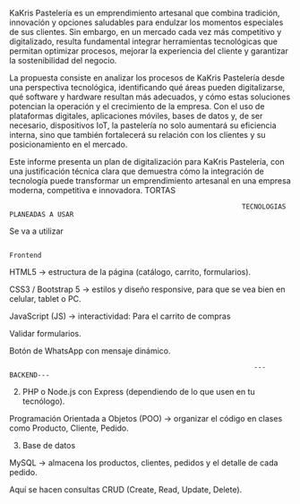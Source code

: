 KaKris Pastelería es un emprendimiento artesanal que combina tradición, innovación y opciones saludables para endulzar los momentos especiales de sus clientes. Sin embargo, en un mercado cada vez más competitivo y digitalizado, resulta fundamental integrar herramientas tecnológicas que permitan optimizar procesos, mejorar la experiencia del cliente y garantizar la sostenibilidad del negocio.

La propuesta consiste en analizar los procesos de KaKris Pastelería desde una perspectiva tecnológica, identificando qué áreas pueden digitalizarse, qué software y hardware resultan más adecuados, y cómo estas soluciones potencian la operación y el crecimiento de la empresa. Con el uso de plataformas digitales, aplicaciones móviles, bases de datos y, de ser necesario, dispositivos IoT, la pastelería no solo aumentará su eficiencia interna, sino que también fortalecerá su relación con los clientes y su posicionamiento en el mercado.

Este informe presenta un plan de digitalización para KaKris Pastelería, con una justificación técnica clara que demuestra cómo la integración de tecnología puede transformar un emprendimiento artesanal en una empresa moderna, competitiva e innovadora.                                                                 TORTAS

















                                                           
                                                               
                                                              TECNOLOGIAS PLANEADAS A USAR
   Se va a utilizar                                                               
                                                                  
                                                                     Frontend 

HTML5 → estructura de la página (catálogo, carrito, formularios).

CSS3 / Bootstrap 5 → estilos y diseño responsive, para que se vea bien en celular, tablet o PC.

JavaScript (JS) → interactividad: Para el carrito de compras   



Validar formularios.

Botón de WhatsApp con mensaje dinámico.


                                                                 ---BACKEND---
                                                                 
2. PHP o Node.js con Express (dependiendo de lo que usen en tu tecnólogo).

Programación Orientada a Objetos (POO) → organizar el código en clases como Producto, Cliente, Pedido.


3. Base de datos

MySQL → almacena los productos, clientes, pedidos y el detalle de cada pedido.

Aquí se hacen consultas CRUD (Create, Read, Update, Delete).
